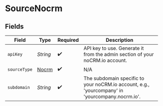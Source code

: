 # SourceNocrm


## Fields

| Field                                                                                           | Type                                                                                            | Required                                                                                        | Description                                                                                     |
| ----------------------------------------------------------------------------------------------- | ----------------------------------------------------------------------------------------------- | ----------------------------------------------------------------------------------------------- | ----------------------------------------------------------------------------------------------- |
| `apiKey`                                                                                        | *String*                                                                                        | :heavy_check_mark:                                                                              | API key to use. Generate it from the admin section of your noCRM.io account.                    |
| `sourceType`                                                                                    | [Nocrm](../../models/shared/Nocrm.md)                                                           | :heavy_check_mark:                                                                              | N/A                                                                                             |
| `subdomain`                                                                                     | *String*                                                                                        | :heavy_check_mark:                                                                              | The subdomain specific to your noCRM.io account, e.g., 'yourcompany' in 'yourcompany.nocrm.io'. |